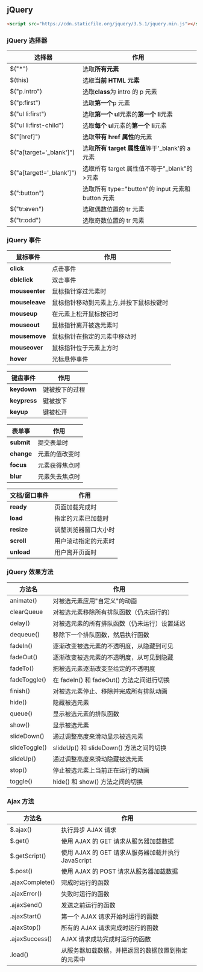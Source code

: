 ## jQuery

```html
<script src="https://cdn.staticfile.org/jquery/3.5.1/jquery.min.js"></script>
```

### jQuery 选择器

| 选择器                    | 作用                                              |
| ------------------------- | ------------------------------------------------- |
| \$("\*")                  | 选取**所有元素**                                  |
| \$(this)                  | 选取**当前 HTML 元素**                            |
| \$("p.intro")             | 选取**class**为 intro 的 p 元素                   |
| \$("p:first")             | 选取**第一个**p 元素                              |
| \$("ul li:first")         | 选取**第一个 ul**元素的**第一个 li**元素          |
| \$("ul li:first-child")   | 选取**每个 ul**元素的**第一个 li**元素            |
| \$("[href]")              | 选取**带有 href 属性**的元素                      |
| \$("a[target='_blank']")  | 选取**所有 target 属性值**等于'\_blank'的 a 元素  |
| \$("a[target!='_blank']") | 选取所有 target 属性值不等于"\_blank"的>元素      |
| \$(":button")             | 选取所有 type="button"的 input 元素和 button 元素 |
| \$("tr:even")             | 选取偶数位置的 tr 元素                            |
| \$("tr:odd")              | 选取奇数位置的 tr 元素                            |

### jQuery 事件

| 鼠标事件       | 作用                                    |
| -------------- | --------------------------------------- |
| **click**      | 点击事件                                |
| **dblclick**   | 双击事件                                |
| **mouseenter** | 鼠标指针穿过元素时                      |
| **mouseleave** | 鼠标指针移动到元素上方,并按下鼠标按键时 |
| **mouseup**    | 在元素上松开鼠标按钮时                  |
| **mouseout**   | 鼠标指针离开被选元素时                  |
| **mousemove**  | 鼠标指针在指定的元素中移动时            |
| **mouseover**  | 鼠标指针位于元素上方时                  |
| **hover**      | 光标悬停事件                            |

| 键盘事件     | 作用           |
| ------------ | -------------- |
| **keydown**  | 键被按下的过程 |
| **keypress** | 键被按下       |
| **keyup**    | 键被松开       |

| 表单事     | 作用           |
| ---------- | -------------- |
| **submit** | 提交表单时     |
| **change** | 元素的值改变时 |
| **focus**  | 元素获得焦点时 |
| **blur**   | 元素失去焦点时 |

| 文档/窗口事件 | 作用                 |
| ------------- | -------------------- |
| **ready**     | 页面加载完成时       |
| **load**      | 指定的元素已加载时   |
| **resize**    | 调整浏览器窗口大小时 |
| **scroll**    | 用户滚动指定的元素时 |
| **unload**    | 用户离开页面时       |

### jQuery 效果方法

| 方法名        | 作用                                         |
| ------------- | -------------------------------------------- |
| animate()     | 对被选元素应用"自定义"的动画                 |
| clearQueue    | 对被选元素移除所有排队函数（仍未运行的）     |
| delay()       | 对被选元素的所有排队函数（仍未运行）设置延迟 |
| dequeue()     | 移除下一个排队函数，然后执行函数             |
| fadeIn()      | 逐渐改变被选元素的不透明度，从隐藏到可见     |
| fadeOut()     | 逐渐改变被选元素的不透明度，从可见到隐藏     |
| fadeTo()      | 把被选元素逐渐改变至给定的不透明度           |
| fadeToggle()  | 在 fadeIn() 和 fadeOut() 方法之间进行切换    |
| finish()      | 对被选元素停止、移除并完成所有排队动画       |
| hide()        | 隐藏被选元素                                 |
| queue()       | 显示被选元素的排队函数                       |
| show()        | 显示被选元素                                 |
| slideDown()   | 通过调整高度来滑动显示被选元素               |
| slideToggle() | slideUp() 和 slideDown() 方法之间的切换      |
| slideUp()     | 通过调整高度来滑动隐藏被选元素               |
| stop()        | 停止被选元素上当前正在运行的动画             |
| toggle()      | hide() 和 show() 方法之间的切换              |

### Ajax 方法

| 方法名          | 作用                                               |
| --------------- | -------------------------------------------------- |
| \$.ajax()       | 执行异步 AJAX 请求                                 |
| \$.get()        | 使用 AJAX 的 GET 请求从服务器加载数据              |
| \$.getScript()  | 使用 AJAX 的 GET 请求从服务器加载并执行 JavaScript |
| \$.post()       | 使用 AJAX 的 POST 请求从服务器加载数据             |
| .ajaxComplete() | 完成时运行的函数                                   |
| .ajaxError()    | 失败时运行的函数                                   |
| .ajaxSend()     | 发送之前运行的函数                                 |
| .ajaxStart()    | 第一个 AJAX 请求开始时运行的函数                   |
| .ajaxStop()     | 所有的 AJAX 请求完成时运行的函数                   |
| .ajaxSuccess()  | AJAX 请求成功完成时运行的函数                      |
| .load()         | 从服务器加载数据，并把返回的数据放置到指定的元素中 |

